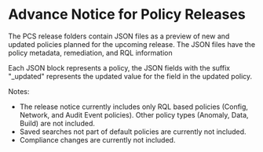 # Advance Notice for Policy Releases
The PCS release folders contain JSON files as a preview of new and updated policies planned for the upcoming release. The JSON files have the policy metadata, remediation, and RQL information

Each JSON block represents a policy, the JSON fields with the suffix "_updated" represents the updated value for the field in the updated policy.

Notes:
* The release notice currently includes only RQL based policies (Config, Network, and Audit Event policies). Other policy types (Anomaly, Data, Build) are not included. 
* Saved searches not part of default policies are currently not included.
* Compliance changes are currently not included.

